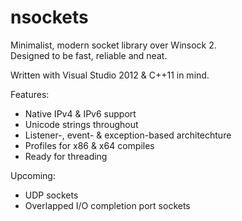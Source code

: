 nsockets
========

Minimalist, modern socket library over Winsock 2.  
Designed to be fast, reliable and neat.  

Written with Visual Studio 2012 & C++11 in mind.  

Features:
* Native IPv4 & IPv6 support
* Unicode strings throughout
* Listener-, event- & exception-based architechture
* Profiles for x86 & x64 compiles
* Ready for threading

Upcoming:
* UDP sockets
* Overlapped I/O completion port sockets